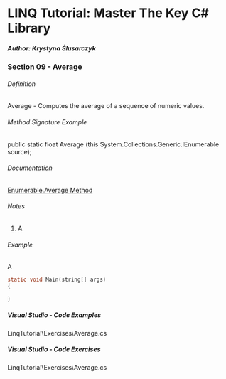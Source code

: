 # LINQ Tutorial: Master The Key C# Library

##### Author: Krystyna Ślusarczyk

### Section 09 - Average

###### Definition
Average - Computes the average of a sequence of numeric values.

###### Method Signature Example
public static float Average (this System.Collections.Generic.IEnumerable<float> source);

###### Documentation
[Enumerable.Average Method](https://learn.microsoft.com/en-us/dotnet/api/system.linq.enumerable.average)

###### Notes
1. A

###### Example
A

```c
static void Main(string[] args)
{

}
```

##### Visual Studio - Code Examples

LinqTutorial\Exercises\Average.cs

##### Visual Studio - Code Exercises

LinqTutorial\Exercises\Average.cs
